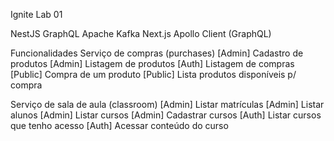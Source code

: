 Ignite Lab 01

NestJS
GraphQL
Apache Kafka
Next.js
Apollo Client (GraphQL)

Funcionalidades
Serviço de compras (purchases)
[Admin] Cadastro de produtos
[Admin] Listagem de produtos
[Auth] Listagem de compras
[Public] Compra de um produto
[Public] Lista produtos disponíveis p/ compra


Serviço de sala de aula (classroom)
[Admin] Listar matrículas
[Admin] Listar alunos
[Admin] Listar cursos
[Admin] Cadastrar cursos
[Auth] Listar cursos que tenho acesso
[Auth] Acessar conteúdo do curso